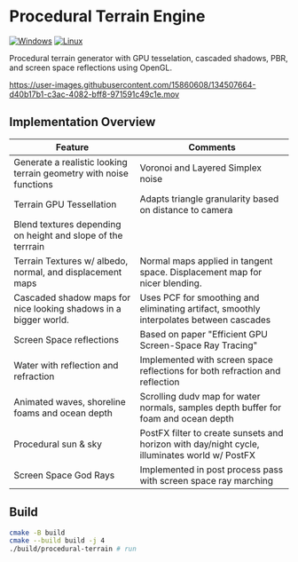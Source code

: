 # Procedural Terrain Engine

[![Windows](https://github.com/AntonHakansson/procedural-terrain/actions/workflows/windows.yml/badge.svg)](https://github.com/AntonHakansson/procedural-terrain/actions/workflows/windows.yml)
[![Linux](https://github.com/AntonHakansson/procedural-terrain/actions/workflows/linux.yml/badge.svg)](https://github.com/AntonHakansson/procedural-terrain/actions/workflows/linux.yml)

Procedural terrain generator with GPU tesselation, cascaded shadows, PBR, and screen space reflections using OpenGL.

https://user-images.githubusercontent.com/15860608/134507664-d40b17b1-c3ac-4082-bff8-971591c49c1e.mov

## Implementation Overview

| Feature                                                            | Comments                                                                                      |
|--------------------------------------------------------------------|-----------------------------------------------------------------------------------------------|
| Generate a realistic looking terrain geometry with noise functions | Voronoi and Layered Simplex noise                                                             |
| Terrain GPU Tessellation                                           | Adapts triangle granularity based on distance to camera                                       |
| Blend textures depending on height and slope of the terrrain       |                                                                                               |
| Terrain Textures w/ albedo, normal, and displacement maps          | Normal maps applied in tangent space. Displacement map for nicer blending.                    |
| Cascaded shadow maps for nice looking shadows in a bigger world.   | Uses PCF for smoothing and eliminating artifact, smoothly interpolates between cascades       |
| Screen Space reflections                                           | Based on paper "Efficient GPU Screen-Space Ray Tracing"                                       |
| Water with reflection and refraction                               | Implemented with screen space reflections for both refraction and reflection                  |
| Animated waves, shoreline foams and ocean depth                    | Scrolling dudv map for water normals, samples depth buffer for foam and ocean depth           |
| Procedural sun & sky                                               | PostFX filter to create sunsets and horizon with day/night cycle, illuminates world w/ PostFX |
| Screen Space God Rays                                              | Implemented in post process pass with screen space ray marching                               |

## Build

```bash
cmake -B build
cmake --build build -j 4
./build/procedural-terrain # run
```
